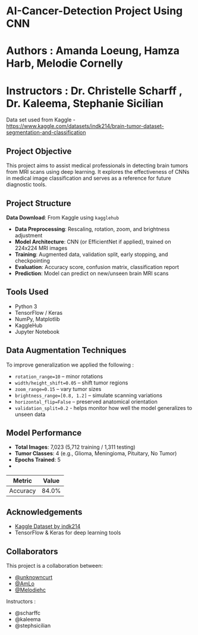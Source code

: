 # AI-Cancer-Detection Project Using CNN
# Authors : Amanda Loeung, Hamza Harb, Melodie Cornelly 
# Instructors : Dr. Christelle Scharff , Dr. Kaleema, Stephanie Sicilian


Data set used from Kaggle - https://www.kaggle.com/datasets/indk214/brain-tumor-dataset-segmentation-and-classification

## Project Objective

This project aims to assist medical professionals in detecting brain tumors from MRI scans using deep learning. It explores the effectiveness of CNNs in medical image classification and serves as a reference for future diagnostic tools.


## Project Structure 
 **Data Download**: From Kaggle using `kagglehub`
- **Data Preprocessing**: Rescaling, rotation, zoom, and brightness adjustment
- **Model Architecture**: CNN (or EfficientNet if applied), trained on 224x224 MRI images
- **Training**: Augmented data, validation split, early stopping, and checkpointing
- **Evaluation**: Accuracy score, confusion matrix, classification report
- **Prediction**: Model can predict on new/unseen brain MRI scans

## Tools Used 
- Python 3
- TensorFlow / Keras
- NumPy, Matplotlib
- KaggleHub
- Jupyter Notebook


## Data Augmentation Techniques 
To improve generalization we applied the following : 
- `rotation_range=10` – minor rotations
- `width/height_shift=0.05` – shift tumor regions
- `zoom_range=0.15` – vary tumor sizes
- `brightness_range=[0.8, 1.2]` – simulate scanning variations
- `horizontal_flip=False` – preserved anatomical orientation
- `validation_split=0.2` - helps monitor how well the model generalizes to unseen data

## Model Performance

- **Total Images**: 7,023 (5,712 training / 1,311 testing)
- **Tumor Classes**: 4 (e.g., Glioma, Meningioma, Pituitary, No Tumor)
- **Epochs Trained**: 5
- 
| Metric     | Value   |
|------------|---------|
| Accuracy   | 84.0%   |

## Acknowledgements

- [Kaggle Dataset by indk214](https://www.kaggle.com/datasets/indk214/brain-tumor-dataset-segmentation-and-classification)
- TensorFlow & Keras for deep learning tools


## Collaborators

This project is a collaboration between:
- [@unknowncurt](https://github.com/unknowncurt)
- [@AmLo](https://github.com/amlo026)
- [@Melodiehc](https://github.com/melodiehc)

Instructors :
-   @scharffc
-   @kaleema
-   @stephsicilian
